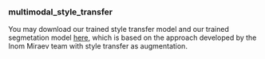 ### multimodal_style_transfer
You may download our trained style transfer model and our trained segmetation model [here](https://drive.google.com/drive/folders/1f_is4RvnXGHroIAij4kiW-eAj-jU-Ts9?usp=sharing), which is based on the approach developed by the Inom Miraev team with style transfer as augmentation.
